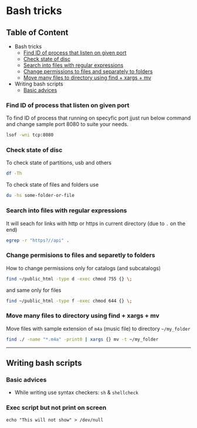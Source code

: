 # Bash tricks

## Table of Content
-   Bash tricks
    -   [Find ID of process that listen on given port](#find-id-of-process-that-listen-on-given-port)
    -   [Check state of disc](#check-state-of-disc)
    -   [Search into files with regular expressions](#search-into-files-with-regular-expressions)
    -   [Change permissions to files and separately to folders](#change-permisions-to-files-and-separetly-to-folders)
    -   [Move many files to directory using find + xargs + mv](#move-many-files-to-directory-using-find--xargs--mv)
-  Writing bash scripts
    -   [Basic advices](#basic-advices)

### Find ID of process that listen on given port
To find ID of process that running on specyfic port jjust run below command and change sample port 8080 to suite your needs.
```bash
lsof -wni tcp:8080
```

### Check state of disc
To check state of partitions, usb and others
```bash
df -Th
```

To check state of files and folders use

```bash
du -hs some-folder-or-file
```

### Search into files with regular expressions
It will seach for links with http or https in current directory (due to `.` on the end)
```bash
egrep -r "https?//api" .
```


### Change permisions to files and separetly to folders
How to change permissions only for catalogs (and subcatalogs)

```bash
find ~/public_html -type d -exec chmod 755 {} \;
```

and same only for files

```bash
find ~/public_html -type f -exec chmod 644 {} \;
```


### Move many files to directory using find + xargs + mv
Move files with sample extension of `m4a` (music file) to directory `~/my_folder`

```bash
find ./ -name "*.m4a" -print0 | xargs {} mv -t ~/my_folder
```

***

## Writing bash scripts

### Basic advices
-   While writing use syntax checkers: `sh` & `shellcheck`

### Exec script but not print on screen
```
echo "This will not show" > /dev/null
```
